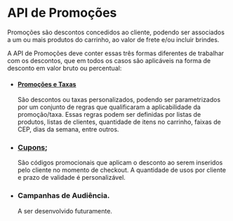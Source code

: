 # API de Promoções

Promoções são descontos concedidos ao cliente, podendo ser associados a um ou mais produtos do carrinho, ao valor de frete e/ou incluir brindes.  

A API de Promoções deve conter essas três formas diferentes de trabalhar com os descontos, que em todos os casos são aplicáveis na forma de desconto em valor bruto ou percentual:

- #### [Promoções e Taxas](https://github.com/precode-git/history/blob/main/Promotion%20API/Promotions%20and%20Taxes.md)
  
  São descontos ou taxas personalizados, podendo ser parametrizados por um conjunto de regras que qualificaram a aplicabilidade da promoção/taxa. Essas regras podem ser definidas por listas de produtos, listas de clientes, quantidade de itens no carrinho, faixas de CEP, dias da semana, entre outros.

- ### [Cupons](https://github.com/precode-git/history/blob/main/Promotion%20API/Coupons.md);
  
  São códigos promocionais que aplicam o desconto ao serem inseridos pelo cliente no momento de checkout. A quantidade de usos por cliente e prazo de validade é personalizável.

- ### Campanhas de Audiência.
  
  A ser desenvolvido futuramente.
